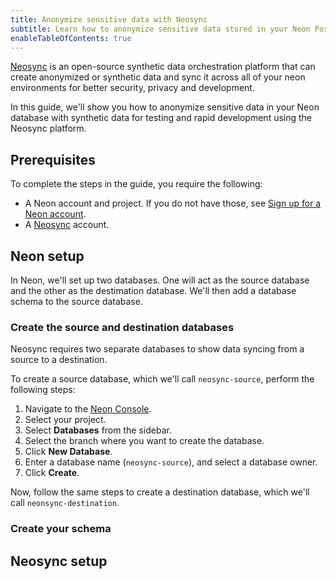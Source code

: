 ```yaml
---
title: Anonymize sensitive data with Neosync
subtitle: Learn how to anonymize sensitive data stored in your Neon Postgres dfatabase with Neosync 
enableTableOfContents: true
---
```


[Neosync](https://www.neosync.dev/) is an open-source synthetic data orchestration platform that can create anonymized or synthetic data and sync it across all of your neon environments for better security, privacy and development.

In this guide, we'll show you how to anonymize sensitive data in your Neon database with synthetic data for testing and rapid development using the Neosync platform.

## Prerequisites

To complete the steps in the guide, you require the following:

- A Neon account and project. If you do not have those, see [Sign up for a Neon account](/docs/get-started-with-neon/signing-up).
- A [Neosync](https://www.neosync.dev/) account.

## Neon setup

In Neon, we'll set up two databases. One will act as the source database and the other as the destimation database. We'll then add a database schema to the source database.

### Create the source and destination databases

Neosync requires two separate databases to show data syncing from a source to a destination.

To create a source database, which we'll call `neosync-source`, perform the following steps:

1. Navigate to the [Neon Console](https://console.neon.tech).
1. Select your project.
1. Select **Databases** from the sidebar.
1. Select the branch where you want to create the database.
1. Click **New Database**.
1. Enter a database name (`neosync-source`), and select a database owner.
1. Click **Create**.

Now, follow the same steps to create a destination database, which we'll call `neonsync-destination`.

### Create your schema

## Neosync setup